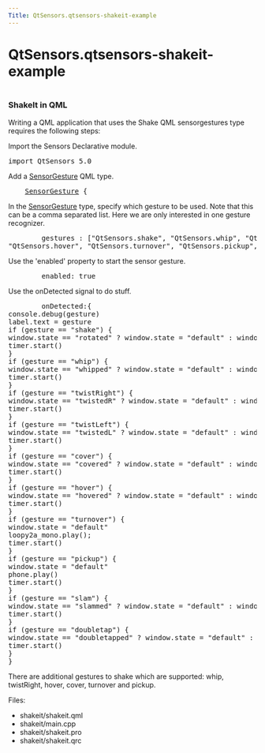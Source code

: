 ```yaml
---
Title: QtSensors.qtsensors-shakeit-example
---
```


# QtSensors.qtsensors-shakeit-example

<span class="subtitle"></span>
<!-- $$$shakeit-description -->
<p class="centerAlign"><img src="https://developer.ubuntu.com/static/devportal_uploaded/4f7dc054-928e-4b29-b846-77b5fe0b92d6-../qtsensors-shakeit-example/images/shakeit.png" alt="" /></p>
<h3 >ShakeIt in QML</h3>
<p>Writing a QML application that uses the Shake QML sensorgestures type requires the following steps:</p>
<p>Import the Sensors Declarative module.</p>
<pre class="qml">import QtSensors 5.0</pre>
<p>Add a <a href="QtSensors.SensorGesture.md">SensorGesture</a> QML type.</p>
<pre class="qml">    <span class="type"><a href="QtSensors.SensorGesture.md">SensorGesture</a></span> {</pre>
<p>In the <a href="QtSensors.SensorGesture.md">SensorGesture</a> type, specify which gesture to be used. Note that this can be a comma separated list. Here we are only interested in one gesture recognizer.</p>
<pre class="qml">        <span class="name">gestures</span> : [<span class="string">&quot;QtSensors.shake&quot;</span>, <span class="string">&quot;QtSensors.whip&quot;</span>, <span class="string">&quot;QtSensors.twist&quot;</span>, <span class="string">&quot;QtSensors.cover&quot;</span>,
<span class="string">&quot;QtSensors.hover&quot;</span>, <span class="string">&quot;QtSensors.turnover&quot;</span>, <span class="string">&quot;QtSensors.pickup&quot;</span>, <span class="string">&quot;QtSensors.slam&quot;</span> , <span class="string">&quot;QtSensors.doubletap&quot;</span>]</pre>
<p>Use the 'enabled' property to start the sensor gesture.</p>
<pre class="qml">        <span class="name">enabled</span>: <span class="number">true</span></pre>
<p>Use the onDetected signal to do stuff.</p>
<pre class="qml">        <span class="name">onDetected</span>:{
<span class="name">console</span>.<span class="name">debug</span>(<span class="name">gesture</span>)
<span class="name">label</span>.<span class="name">text</span> <span class="operator">=</span> <span class="name">gesture</span>
<span class="keyword">if</span> (<span class="name">gesture</span> <span class="operator">==</span> <span class="string">&quot;shake&quot;</span>) {
<span class="name">window</span>.<span class="name">state</span> <span class="operator">==</span> <span class="string">&quot;rotated&quot;</span> ? <span class="name">window</span>.<span class="name">state</span> <span class="operator">=</span> <span class="string">&quot;default&quot;</span> : <span class="name">window</span>.<span class="name">state</span> <span class="operator">=</span> <span class="string">&quot;rotated&quot;</span>
<span class="name">timer</span>.<span class="name">start</span>()
}
<span class="keyword">if</span> (<span class="name">gesture</span> <span class="operator">==</span> <span class="string">&quot;whip&quot;</span>) {
<span class="name">window</span>.<span class="name">state</span> <span class="operator">==</span> <span class="string">&quot;whipped&quot;</span> ? <span class="name">window</span>.<span class="name">state</span> <span class="operator">=</span> <span class="string">&quot;default&quot;</span> : <span class="name">window</span>.<span class="name">state</span> <span class="operator">=</span> <span class="string">&quot;whipped&quot;</span>
<span class="name">timer</span>.<span class="name">start</span>()
}
<span class="keyword">if</span> (<span class="name">gesture</span> <span class="operator">==</span> <span class="string">&quot;twistRight&quot;</span>) {
<span class="name">window</span>.<span class="name">state</span> <span class="operator">==</span> <span class="string">&quot;twistedR&quot;</span> ? <span class="name">window</span>.<span class="name">state</span> <span class="operator">=</span> <span class="string">&quot;default&quot;</span> : <span class="name">window</span>.<span class="name">state</span> <span class="operator">=</span> <span class="string">&quot;twistedR&quot;</span>
<span class="name">timer</span>.<span class="name">start</span>()
}
<span class="keyword">if</span> (<span class="name">gesture</span> <span class="operator">==</span> <span class="string">&quot;twistLeft&quot;</span>) {
<span class="name">window</span>.<span class="name">state</span> <span class="operator">==</span> <span class="string">&quot;twistedL&quot;</span> ? <span class="name">window</span>.<span class="name">state</span> <span class="operator">=</span> <span class="string">&quot;default&quot;</span> : <span class="name">window</span>.<span class="name">state</span> <span class="operator">=</span> <span class="string">&quot;twistedL&quot;</span>
<span class="name">timer</span>.<span class="name">start</span>()
}
<span class="keyword">if</span> (<span class="name">gesture</span> <span class="operator">==</span> <span class="string">&quot;cover&quot;</span>) {
<span class="name">window</span>.<span class="name">state</span> <span class="operator">==</span> <span class="string">&quot;covered&quot;</span> ? <span class="name">window</span>.<span class="name">state</span> <span class="operator">=</span> <span class="string">&quot;default&quot;</span> : <span class="name">window</span>.<span class="name">state</span> <span class="operator">=</span> <span class="string">&quot;covered&quot;</span>
<span class="name">timer</span>.<span class="name">start</span>()
}
<span class="keyword">if</span> (<span class="name">gesture</span> <span class="operator">==</span> <span class="string">&quot;hover&quot;</span>) {
<span class="name">window</span>.<span class="name">state</span> <span class="operator">==</span> <span class="string">&quot;hovered&quot;</span> ? <span class="name">window</span>.<span class="name">state</span> <span class="operator">=</span> <span class="string">&quot;default&quot;</span> : <span class="name">window</span>.<span class="name">state</span> <span class="operator">=</span> <span class="string">&quot;hovered&quot;</span>
<span class="name">timer</span>.<span class="name">start</span>()
}
<span class="keyword">if</span> (<span class="name">gesture</span> <span class="operator">==</span> <span class="string">&quot;turnover&quot;</span>) {
<span class="name">window</span>.<span class="name">state</span> <span class="operator">=</span> <span class="string">&quot;default&quot;</span>
<span class="name">loopy2a_mono</span>.<span class="name">play</span>();
<span class="name">timer</span>.<span class="name">start</span>()
}
<span class="keyword">if</span> (<span class="name">gesture</span> <span class="operator">==</span> <span class="string">&quot;pickup&quot;</span>) {
<span class="name">window</span>.<span class="name">state</span> <span class="operator">=</span> <span class="string">&quot;default&quot;</span>
<span class="name">phone</span>.<span class="name">play</span>()
<span class="name">timer</span>.<span class="name">start</span>()
}
<span class="keyword">if</span> (<span class="name">gesture</span> <span class="operator">==</span> <span class="string">&quot;slam&quot;</span>) {
<span class="name">window</span>.<span class="name">state</span> <span class="operator">==</span> <span class="string">&quot;slammed&quot;</span> ? <span class="name">window</span>.<span class="name">state</span> <span class="operator">=</span> <span class="string">&quot;default&quot;</span> : <span class="name">window</span>.<span class="name">state</span> <span class="operator">=</span> <span class="string">&quot;slammed&quot;</span>
<span class="name">timer</span>.<span class="name">start</span>()
}
<span class="keyword">if</span> (<span class="name">gesture</span> <span class="operator">==</span> <span class="string">&quot;doubletap&quot;</span>) {
<span class="name">window</span>.<span class="name">state</span> <span class="operator">==</span> <span class="string">&quot;doubletapped&quot;</span> ? <span class="name">window</span>.<span class="name">state</span> <span class="operator">=</span> <span class="string">&quot;default&quot;</span> : <span class="name">window</span>.<span class="name">state</span> <span class="operator">=</span> <span class="string">&quot;doubletapped&quot;</span>
<span class="name">timer</span>.<span class="name">start</span>()
}
}</pre>
<p>There are additional gestures to shake which are supported: whip, twistRight, hover, cover, turnover and pickup.</p>
<p>Files:</p>
<ul>
<li>shakeit/shakeit.qml</li>
<li>shakeit/main.cpp</li>
<li>shakeit/shakeit.pro</li>
<li>shakeit/shakeit.qrc</li>
</ul>
<!-- @@@shakeit -->
